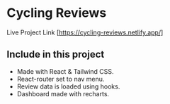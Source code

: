 # Cycling Reviews

Live Project Link [https://cycling-reviews.netlify.app/]

## Include in this project
* Made with React & Tailwind CSS.
* React-router set to nav menu.
* Review data is loaded using hooks.
* Dashboard made with recharts.